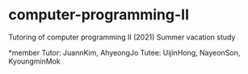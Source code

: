 # computer-programming-II
Tutoring of computer programming II (2021)
Summer vacation study

*member
Tutor: JuannKim, AhyeongJo
Tutee: UijinHong, NayeonSon, KyoungminMok
